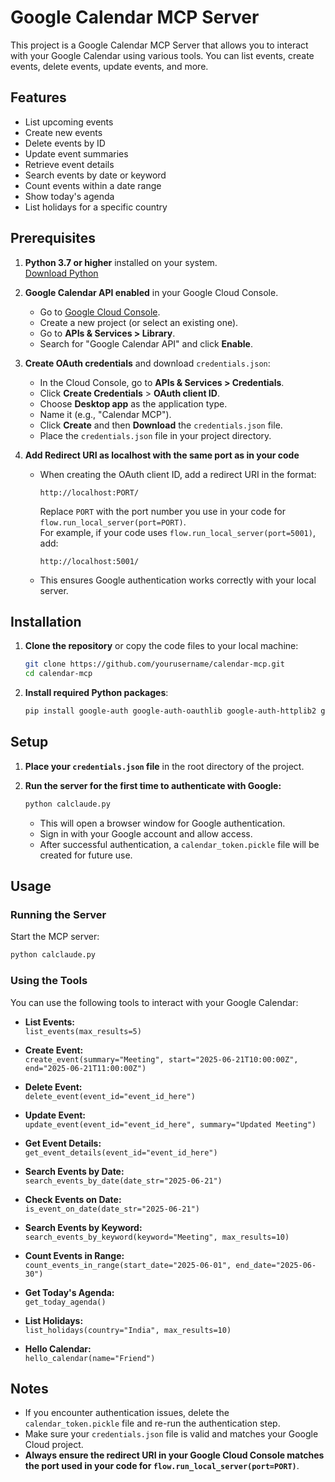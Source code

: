 # Google Calendar MCP Server

This project is a Google Calendar MCP Server that allows you to interact with your Google Calendar using various tools. You can list events, create events, delete events, update events, and more.

## Features
- List upcoming events
- Create new events
- Delete events by ID
- Update event summaries
- Retrieve event details
- Search events by date or keyword
- Count events within a date range
- Show today's agenda
- List holidays for a specific country

## Prerequisites

1. **Python 3.7 or higher** installed on your system.  
   [Download Python](https://www.python.org/downloads/)

2. **Google Calendar API enabled** in your Google Cloud Console.
   - Go to [Google Cloud Console](https://console.cloud.google.com/).
   - Create a new project (or select an existing one).
   - Go to **APIs & Services > Library**.
   - Search for "Google Calendar API" and click **Enable**.

3. **Create OAuth credentials** and download `credentials.json`:
   - In the Cloud Console, go to **APIs & Services > Credentials**.
   - Click **Create Credentials** > **OAuth client ID**.
   - Choose **Desktop app** as the application type.
   - Name it (e.g., "Calendar MCP").
   - Click **Create** and then **Download** the `credentials.json` file.
   - Place the `credentials.json` file in your project directory.

4. **Add Redirect URI as localhost with the same port as in your code**  
   - When creating the OAuth client ID, add a redirect URI in the format:  
     ```
     http://localhost:PORT/
     ```
     Replace `PORT` with the port number you use in your code for `flow.run_local_server(port=PORT)`.  
     For example, if your code uses `flow.run_local_server(port=5001)`, add:
     ```
     http://localhost:5001/
     ```
   - This ensures Google authentication works correctly with your local server.

## Installation

1. **Clone the repository** or copy the code files to your local machine:
   ```bash
   git clone https://github.com/yourusername/calendar-mcp.git
   cd calendar-mcp
   ```

2. **Install required Python packages**:
   ```bash
   pip install google-auth google-auth-oauthlib google-auth-httplib2 google-api-python-client
   ```

## Setup

1. **Place your `credentials.json` file** in the root directory of the project.

2. **Run the server for the first time to authenticate with Google:**
   ```bash
   python calclaude.py
   ```
   - This will open a browser window for Google authentication.
   - Sign in with your Google account and allow access.
   - After successful authentication, a `calendar_token.pickle` file will be created for future use.

## Usage

### Running the Server

Start the MCP server:
```bash
python calclaude.py
```

### Using the Tools

You can use the following tools to interact with your Google Calendar:

- **List Events:**  
  `list_events(max_results=5)`

- **Create Event:**  
  `create_event(summary="Meeting", start="2025-06-21T10:00:00Z", end="2025-06-21T11:00:00Z")`

- **Delete Event:**  
  `delete_event(event_id="event_id_here")`

- **Update Event:**  
  `update_event(event_id="event_id_here", summary="Updated Meeting")`

- **Get Event Details:**  
  `get_event_details(event_id="event_id_here")`

- **Search Events by Date:**  
  `search_events_by_date(date_str="2025-06-21")`

- **Check Events on Date:**  
  `is_event_on_date(date_str="2025-06-21")`

- **Search Events by Keyword:**  
  `search_events_by_keyword(keyword="Meeting", max_results=10)`

- **Count Events in Range:**  
  `count_events_in_range(start_date="2025-06-01", end_date="2025-06-30")`

- **Get Today's Agenda:**  
  `get_today_agenda()`

- **List Holidays:**  
  `list_holidays(country="India", max_results=10)`

- **Hello Calendar:**  
  `hello_calendar(name="Friend")`

## Notes

- If you encounter authentication issues, delete the `calendar_token.pickle` file and re-run the authentication step.
- Make sure your `credentials.json` file is valid and matches your Google Cloud project.
- **Always ensure the redirect URI in your Google Cloud Console matches the port used in your code for `flow.run_local_server(port=PORT)`**.
